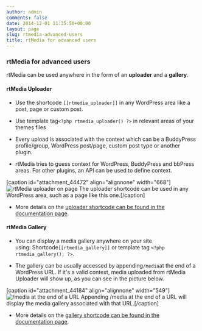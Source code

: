 ```yaml
---
author: admin
comments: false
date: 2014-12-01 11:35:50+00:00
layout: page
slug: rtmedia-advanced-users
title: rtMedia for advanced users
---
```


### rtMedia for advanced users


rtMedia can be used anywhere in the form of an **uploader** and a **gallery**.


#### rtMedia Uploader





	
  * Use the shortcode `[[rtmedia_uploader]]` in any WordPress area like a post, page or custom post.

	
  * Use template tag`<?php rtmedia_uploader() ?>` in relevant areas of your themes files

	
  * Every upload is associated with the context which can be a BuddyPress profile/group, WordPress post/page, custom post type or another plugin.

	
  * rtMedia tries to guess context for WordPress, BuddyPress and bbPress areas. For other plugins, an API can be used to define context.


[caption id="attachment_44472" align="alignnone" width="668"]![rtMedia uploader on page](https://rtcamp.com/wp-content/uploads/2013/08/rtMediaUploaderOnPage.png) The uploader shortcode can be used in any WordPress area, such as a page like this one.[/caption]



	
  * More details on the [uploader shortcode can be found in the documentation page](https://rtcamp.com/rtmedia/docs/common/shortcodes/uploader-shortcode/).




#### rtMedia Gallery





	
  * You can display a media gallery anywhere on your site using: Shortcode`[[rtmedia_gallery]]` or template tag `<?php rtmedia_gallery(); ?>`.

	
  * The gallery can be usually accessed by appending`/media`at the end of a WordPress URL. If it's a valid context, media uploaded from rtMedia Uploader will show up, as you can see in the picture below.


[caption id="attachment_44184" align="alignnone" width="549"]![/media at the end of a URL ](https://rtcamp.com/wp-content/uploads/2013/08/mediaAtEndOfURL.png) Appending /media at the end of a URL will display the media gallery associated with that URL.[/caption]



	
  * More details on the [gallery shortcode can be found in the documentation page](https://rtcamp.com/rtmedia/docs/common/shortcodes/gallery-shortcode/).


